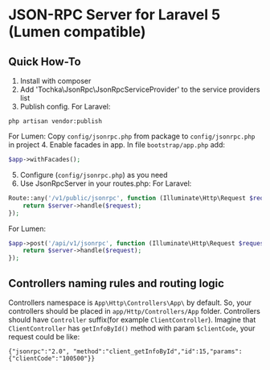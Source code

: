 # JSON-RPC Server for Laravel 5 (Lumen compatible)
## Quick How-To
1. Install with composer
2. Add 'Tochka\JsonRpc\JsonRpcServiceProvider' to the service providers list
3. Publish config. 
For Laravel:
```
php artisan vendor:publish
```
For Lumen:
Copy `config/jsonrpc.php` from package to `config/jsonrpc.php` in project
4. Enable facades in app. In file `bootstrap/app.php` add:
```php
$app->withFacades();
```
5. Configure (`config/jsonrpc.php`) as you need
6. Use JsonRpcServer in your routes.php:
For Laravel:
```php
Route::any('/v1/public/jsonrpc', function (Illuminate\Http\Request $request, \Tochka\JsonRpc\JsonRpcServer $server) {
    return $server->handle($request);
});
```
For Lumen:
```php
$app->post('/api/v1/jsonrpc', function (Illuminate\Http\Request $request, \Tochka\JsonRpc\JsonRpcServer $server) {
    return $server->handle($request);
});
```
## Controllers naming rules and routing logic
Controllers namespace is `App\Http\Controllers\App\` by default. So, your controllers should be placed in `app/Http/Controllers/App` folder. Controllers should have `Controller` suffix(for example `ClientController`). Imagine that `ClientController` has `getInfoById()` method with param `$clientCode`, your request could be like:
```
{"jsonrpc":"2.0", "method":"client_getInfoById","id":15,"params":{"clientCode":"100500"}}
```